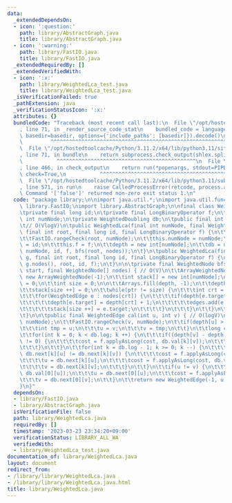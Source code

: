 ```yaml
---
data:
  _extendedDependsOn:
  - icon: ':question:'
    path: library/AbstractGraph.java
    title: library/AbstractGraph.java
  - icon: ':warning:'
    path: library/FastIO.java
    title: library/FastIO.java
  _extendedRequiredBy: []
  _extendedVerifiedWith:
  - icon: ':x:'
    path: library/WeightedLca_test.java
    title: library/WeightedLca_test.java
  _isVerificationFailed: true
  _pathExtension: java
  _verificationStatusIcon: ':x:'
  attributes: {}
  bundledCode: "Traceback (most recent call last):\n  File \"/opt/hostedtoolcache/Python/3.11.2/x64/lib/python3.11/site-packages/onlinejudge_verify/documentation/build.py\"\
    , line 71, in _render_source_code_stat\n    bundled_code = language.bundle(stat.path,\
    \ basedir=basedir, options={'include_paths': [basedir]}).decode()\n          \
    \         ^^^^^^^^^^^^^^^^^^^^^^^^^^^^^^^^^^^^^^^^^^^^^^^^^^^^^^^^^^^^^^^^^^^^^^^^^^^^^^^^^\n\
    \  File \"/opt/hostedtoolcache/Python/3.11.2/x64/lib/python3.11/site-packages/onlinejudge_verify/languages/user_defined.py\"\
    , line 71, in bundle\n    return subprocess.check_output(shlex.split(command))\n\
    \           ^^^^^^^^^^^^^^^^^^^^^^^^^^^^^^^^^^^^^^^^^^^^^\n  File \"/opt/hostedtoolcache/Python/3.11.2/x64/lib/python3.11/subprocess.py\"\
    , line 466, in check_output\n    return run(*popenargs, stdout=PIPE, timeout=timeout,\
    \ check=True,\n           ^^^^^^^^^^^^^^^^^^^^^^^^^^^^^^^^^^^^^^^^^^^^^^^^^^^^^^^^^\n\
    \  File \"/opt/hostedtoolcache/Python/3.11.2/x64/lib/python3.11/subprocess.py\"\
    , line 571, in run\n    raise CalledProcessError(retcode, process.args,\nsubprocess.CalledProcessError:\
    \ Command '['false']' returned non-zero exit status 1.\n"
  code: "package library;\n\nimport java.util.*;\nimport java.util.function.*;\nimport\
    \ library.FastIO;\nimport library.AbstractGraph;\n\nfinal class WeightedLca {\n\
    \tprivate final long id;\n\tprivate final LongBinaryOperator f;\n\tprivate final\
    \ int numNode;\n\tprivate WeightedDoubling db;\n\tpublic final int depth[];\n\n\
    \t// O(VlogV)\n\tpublic WeightedLca(final int numNode, final WeightedNode[] nodes,\
    \ final int root, final long id, final LongBinaryOperator f) {\n\t\tFastIO.nonNegativeCheck(numNode);\n\
    \t\tFastIO.rangeCheck(root, numNode);\n\t\tthis.numNode = numNode;\n\t\tthis.id\
    \ = id;\n\t\tthis.f = f;\n\t\tdepth = new int[numNode];\n\t\tdb = new WeightedDoubling(numNode,\
    \ numNode, id, f, bfs(root, nodes));\n\t}\n\tpublic WeightedLca(final WeightedGraph\
    \ g, final int root, final long id, final LongBinaryOperator f) {\n\t\tthis(g.numNode,\
    \ g.nodes(), root, id, f);\n\t}\n\n\tprivate final WeightedNode bfs(final int\
    \ start, final WeightedNode[] nodes) { // O(V)\n\t\tArrayWeightedNode edges =\
    \ new ArrayWeightedNode(-1);\n\t\tint stack[] = new int[numNode];\n\t\tint ptr\
    \ = 0;\n\t\tint size = 0;\n\n\t\tArrays.fill(depth, -1);\n\t\tdepth[start] = 0;\n\
    \t\tstack[size ++] = 0;\n\t\twhile(ptr != size) {\n\t\t\tint crt = stack[ptr ++];\n\
    \t\t\tfor(WeightedEdge e : nodes[crt]) {\n\t\t\t\tif(depth[e.target] == -1) {\n\
    \t\t\t\t\tdepth[e.target] = depth[crt] + 1;\n\t\t\t\t\tedges.add(e.reverse());\n\
    \t\t\t\t\tstack[size ++] = e.target;\n\t\t\t\t}\n\t\t\t}\n\t\t}\n\t\treturn edges;\n\
    \t}\n\n\tpublic final WeightedEdge cal(int u, int v) { // O(logV)\n\t\tFastIO.rangeCheck(u,\
    \ numNode);\n\t\tFastIO.rangeCheck(v, numNode);\n\t\tif(depth[u] > depth[v]) {\n\
    \t\t\tint tmp = u;\n\t\t\tu = v;\n\t\t\tv = tmp;\n\t\t}\n\t\tlong cost = id;\n\
    \t\tfor(int k = 0; k < db.log; k ++) {\n\t\t\tif((depth[v] - depth[u] & 1 << k)\
    \ != 0) {\n\t\t\t\tcost = f.applyAsLong(cost, db.val[k][v]);\n\t\t\t\tv = db.next[k][v];\n\
    \t\t\t}\n\t\t}\n\t\tfor(int k = db.log - 1; k >= 0; k --) {\n\t\t\tif(u != v &&\
    \ db.next[k][u] != db.next[k][v]) {\n\t\t\t\tcost = f.applyAsLong(cost, db.val[k][u]);\n\
    \t\t\t\tu = db.next[k][u];\n\t\t\t\tcost = f.applyAsLong(cost, db.val[k][v]);\n\
    \t\t\t\tv = db.next[k][v];\n\t\t\t}\n\t\t}\n\t\tif(u != v) {\n\t\t\tcost = f.applyAsLong(cost,\
    \ db.val[0][u]);\n\t\t\tu = db.next[0][u];\n\t\t\tcost = f.applyAsLong(cost, db.val[0][v]);\n\
    \t\t\tv = db.next[0][v];\n\t\t}\n\t\treturn new WeightedEdge(-1, u, cost);\n\t\
    }\n}"
  dependsOn:
  - library/FastIO.java
  - library/AbstractGraph.java
  isVerificationFile: false
  path: library/WeightedLca.java
  requiredBy: []
  timestamp: '2023-03-23 23:34:20+09:00'
  verificationStatus: LIBRARY_ALL_WA
  verifiedWith:
  - library/WeightedLca_test.java
documentation_of: library/WeightedLca.java
layout: document
redirect_from:
- /library/library/WeightedLca.java
- /library/library/WeightedLca.java.html
title: library/WeightedLca.java
---
```


